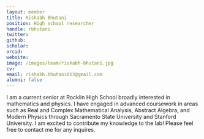 ```yaml
---
layout: member
title: Rishabh Bhutani
position: High school researcher
handle: rbhutani
twitter:
github:
scholar:
orcid:
website:
image: /images/team/rishabh-bhutani.jpg
cv:
email: rishabh.bhutani013@gmail.com
alumni: false
---
```


I am a current senior at Rocklin High School broadly interested in mathematics and physics. I have engaged in advanced coursework in areas such as Real and Complex Mathematical Analysis, Abstract Algebra, and Modern Physics through Sacramento State University and Stanford University. I am excited to contribute my knowledge to the lab! Please feel free to contact me for any inquires.  

